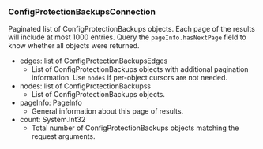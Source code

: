 ### ConfigProtectionBackupsConnection
Paginated list of ConfigProtectionBackups objects. Each page of the results will include at most 1000 entries. Query the `pageInfo.hasNextPage` field to know whether all objects were returned.

- edges: list of ConfigProtectionBackupsEdges
  - List of ConfigProtectionBackups objects with additional pagination information. Use `nodes` if per-object cursors are not needed.
- nodes: list of ConfigProtectionBackupss
  - List of ConfigProtectionBackups objects.
- pageInfo: PageInfo
  - General information about this page of results.
- count: System.Int32
  - Total number of ConfigProtectionBackups objects matching the request arguments.
